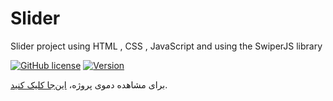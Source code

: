 # Slider
Slider project using HTML , CSS , JavaScript and using the SwiperJS library


[![GitHub license](https://img.shields.io/badge/License-MIT-blue.svg)](https://opensource.org/licenses/MIT)
[![Version](https://img.shields.io/badge/Version-1.0.0-brightgreen)]()


برای مشاهده دموی پروژه، [این‌جا کلیک کنید](https://s-movakel.github.io/slider).
